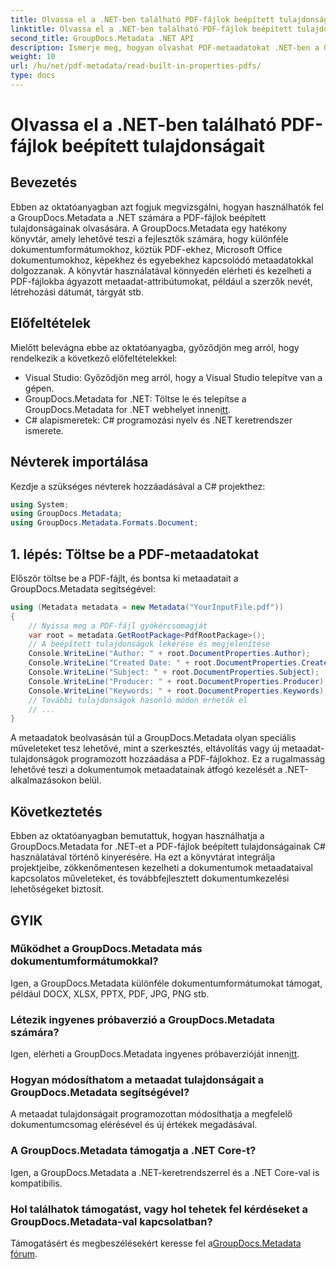 ```yaml
---
title: Olvassa el a .NET-ben található PDF-fájlok beépített tulajdonságait
linktitle: Olvassa el a .NET-ben található PDF-fájlok beépített tulajdonságait
second_title: GroupDocs.Metadata .NET API
description: Ismerje meg, hogyan olvashat PDF-metaadatokat .NET-ben a GroupDocs.Metadata használatával. A C# kóddal elérheti a szerzők nevét, létrehozási dátumát, tárgyát és sok mást.
weight: 10
url: /hu/net/pdf-metadata/read-built-in-properties-pdfs/
type: docs
---
```

# Olvassa el a .NET-ben található PDF-fájlok beépített tulajdonságait

## Bevezetés
Ebben az oktatóanyagban azt fogjuk megvizsgálni, hogyan használhatók fel a GroupDocs.Metadata a .NET számára a PDF-fájlok beépített tulajdonságainak olvasására. A GroupDocs.Metadata egy hatékony könyvtár, amely lehetővé teszi a fejlesztők számára, hogy különféle dokumentumformátumokhoz, köztük PDF-ekhez, Microsoft Office dokumentumokhoz, képekhez és egyebekhez kapcsolódó metaadatokkal dolgozzanak. A könyvtár használatával könnyedén elérheti és kezelheti a PDF-fájlokba ágyazott metaadat-attribútumokat, például a szerzők nevét, létrehozási dátumát, tárgyát stb.
## Előfeltételek
Mielőtt belevágna ebbe az oktatóanyagba, győződjön meg arról, hogy rendelkezik a következő előfeltételekkel:
- Visual Studio: Győződjön meg arról, hogy a Visual Studio telepítve van a gépen.
-  GroupDocs.Metadata for .NET: Töltse le és telepítse a GroupDocs.Metadata for .NET webhelyet innen[itt](https://releases.groupdocs.com/metadata/net/).
- C# alapismeretek: C# programozási nyelv és .NET keretrendszer ismerete.

## Névterek importálása
Kezdje a szükséges névterek hozzáadásával a C# projekthez:
```csharp
using System;
using GroupDocs.Metadata;
using GroupDocs.Metadata.Formats.Document;
```
## 1. lépés: Töltse be a PDF-metaadatokat
Először töltse be a PDF-fájlt, és bontsa ki metaadatait a GroupDocs.Metadata segítségével:
```csharp
using (Metadata metadata = new Metadata("YourInputFile.pdf"))
{
    // Nyissa meg a PDF-fájl gyökércsomagját
    var root = metadata.GetRootPackage<PdfRootPackage>();
    // A beépített tulajdonságok lekérése és megjelenítése
    Console.WriteLine("Author: " + root.DocumentProperties.Author);
    Console.WriteLine("Created Date: " + root.DocumentProperties.CreatedDate);
    Console.WriteLine("Subject: " + root.DocumentProperties.Subject);
    Console.WriteLine("Producer: " + root.DocumentProperties.Producer);
    Console.WriteLine("Keywords: " + root.DocumentProperties.Keywords);
    // További tulajdonságok hasonló módon érhetők el
    // ...
}
```
A metaadatok beolvasásán túl a GroupDocs.Metadata olyan speciális műveleteket tesz lehetővé, mint a szerkesztés, eltávolítás vagy új metaadat-tulajdonságok programozott hozzáadása a PDF-fájlokhoz. Ez a rugalmasság lehetővé teszi a dokumentumok metaadatainak átfogó kezelését a .NET-alkalmazásokon belül.
## Következtetés
Ebben az oktatóanyagban bemutattuk, hogyan használhatja a GroupDocs.Metadata for .NET-et a PDF-fájlok beépített tulajdonságainak C# használatával történő kinyerésére. Ha ezt a könyvtárat integrálja projektjeibe, zökkenőmentesen kezelheti a dokumentumok metaadataival kapcsolatos műveleteket, és továbbfejlesztett dokumentumkezelési lehetőségeket biztosít.

## GYIK
### Működhet a GroupDocs.Metadata más dokumentumformátumokkal?
Igen, a GroupDocs.Metadata különféle dokumentumformátumokat támogat, például DOCX, XLSX, PPTX, PDF, JPG, PNG stb.
### Létezik ingyenes próbaverzió a GroupDocs.Metadata számára?
Igen, elérheti a GroupDocs.Metadata ingyenes próbaverzióját innen[itt](https://releases.groupdocs.com/).
### Hogyan módosíthatom a metaadat tulajdonságait a GroupDocs.Metadata segítségével?
A metaadat tulajdonságait programozottan módosíthatja a megfelelő dokumentumcsomag elérésével és új értékek megadásával.
### A GroupDocs.Metadata támogatja a .NET Core-t?
Igen, a GroupDocs.Metadata a .NET-keretrendszerrel és a .NET Core-val is kompatibilis.
### Hol találhatok támogatást, vagy hol tehetek fel kérdéseket a GroupDocs.Metadata-val kapcsolatban?
 Támogatásért és megbeszélésekért keresse fel a[GroupDocs.Metadata fórum](https://forum.groupdocs.com/c/metadata/14).
